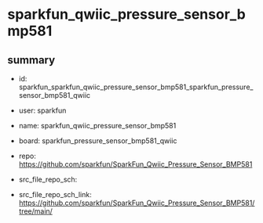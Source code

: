 # sparkfun_qwiic_pressure_sensor_bmp581
 
## summary 
* id: sparkfun_sparkfun_qwiic_pressure_sensor_bmp581_sparkfun_pressure_sensor_bmp581_qwiic
* user: sparkfun
* name: sparkfun_qwiic_pressure_sensor_bmp581
* board: sparkfun_pressure_sensor_bmp581_qwiic
* repo: https://github.com/sparkfun/SparkFun_Qwiic_Pressure_Sensor_BMP581



* src_file_repo_sch: 
* src_file_repo_sch_link: https://github.com/sparkfun/SparkFun_Qwiic_Pressure_Sensor_BMP581/tree/main/






